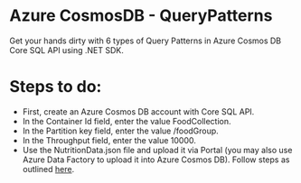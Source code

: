 # Azure CosmosDB - QueryPatterns
Get your hands dirty with 6 types of Query Patterns in Azure Cosmos DB Core SQL API using .NET SDK.

# Steps to do:
- First, create an Azure Cosmos DB account with Core SQL API.
- In the Container Id field, enter the value FoodCollection. 
- In the Partition key field, enter the value /foodGroup.
- In the Throughput field, enter the value 10000.
- Use the NutritionData.json file and upload it via Portal (you may also use Azure Data Factory to upload it into Azure Cosmos DB). Follow steps as outlined [here](https://azurecosmosdb.github.io/labs/dotnet/labs/02-load_data_with_adf.html).
